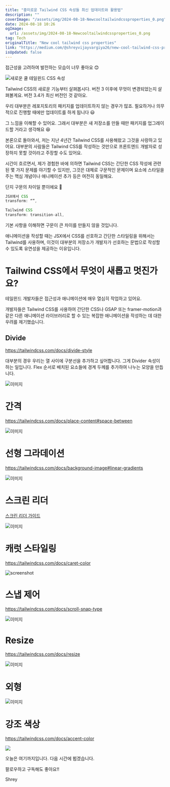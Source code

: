 ```yaml
---
title: "흥미로운 Tailwind CSS 속성들 최신 업데이트와 활용법"
description: ""
coverImage: "/assets/img/2024-08-18-Newcooltailwindcssproperties_0.png"
date: 2024-08-18 10:26
ogImage:
  url: /assets/img/2024-08-18-Newcooltailwindcssproperties_0.png
tag: Tech
originalTitle: "New cool tailwind css properties"
link: "https://medium.com/@shreyvijayvargiya26/new-cool-tailwind-css-properties-eeea98808df1"
isUpdated: false
---
```


접근성을 고려하여 발전하는 모습이 너무 좋아요 😊

![새로운 쿨 테일윈드 CSS 속성](/assets/img/2024-08-18-Newcooltailwindcssproperties_0.png)

Tailwind CSS의 새로운 기능부터 살펴봅시다. 버전 3 이후에 무엇이 변경되었는지 살펴볼게요. 버전 3.4가 최신 버전인 것 같아요.

우리 대부분은 레포지토리의 패키지를 업데이트하지 않는 경우가 많죠. 필요하거나 의무적으로 진행할 때에만 업데이트를 하게 됩니다 😃

<!-- cozy-coder - 수평 -->

<ins class="adsbygoogle"
     style="display:block"
     data-ad-client="ca-pub-4877378276818686"
     data-ad-slot="1107185301"
     data-ad-format="auto"
     data-full-width-responsive="true"></ins>

<script>
     (adsbygoogle = window.adsbygoogle || []).push({});
</script>

그 느낌을 이해할 수 있어요. 그래서 대부분은 새 저장소를 만들 때만 패키지를 업그레이드할 거라고 생각해요 😆

본론으로 돌아와서, 저는 지난 4년간 Tailwind CSS를 사용해왔고 그것을 사랑하고 있어요. 대부분의 사람들은 Tailwind CSS를 작성하는 것만으로 프론트엔드 개발자로 성장하지 못할 것이라고 주장할 수도 있어요.

시간이 흐르면서, 제가 경험한 바에 의하면 Tailwind CSS는 간단한 CSS 작성에 관련된 몇 가지 문제를 야기할 수 있지만, 그것은 대체로 구문적인 문제이며 요소에 스타일을 주는 핵심 개념이나 애니메이션 추가 등은 여전히 동일해요.

단지 구문의 차이일 뿐이에요 🌟

<!-- cozy-coder - 수평 -->

<ins class="adsbygoogle"
     style="display:block"
     data-ad-client="ca-pub-4877378276818686"
     data-ad-slot="1107185301"
     data-ad-format="auto"
     data-full-width-responsive="true"></ins>

<script>
     (adsbygoogle = window.adsbygoogle || []).push({});
</script>

```js
JSX에서 CSS
transform: “”,

Tailwind CSS
transform: transition-all,
```

기본 사항을 이해하면 구문이 큰 차이를 만들지 않을 것입니다.

애니메이션을 작성할 때는 JSX에서 CSS를 선호하고 간단한 스타일링을 위해서는 Tailwind를 사용하며, 이것이 대부분의 저장소가 개발자가 선호하는 문법으로 작성할 수 있도록 유연성을 제공하는 이유입니다.

# Tailwind CSS에서 무엇이 새롭고 멋진가요?

<!-- cozy-coder - 수평 -->

<ins class="adsbygoogle"
     style="display:block"
     data-ad-client="ca-pub-4877378276818686"
     data-ad-slot="1107185301"
     data-ad-format="auto"
     data-full-width-responsive="true"></ins>

<script>
     (adsbygoogle = window.adsbygoogle || []).push({});
</script>

테일윈드 개발자들은 접근성과 애니메이션에 매우 열심히 작업하고 있어요.

개발자들은 Tailwind CSS를 사용하여 간단한 CSS나 GSAP 또는 framer-motion과 같은 다른 애니메이션 라이브러리로 할 수 있는 복잡한 애니메이션을 작성하는 데 대한 우려를 제기했습니다.

## Divide

https://tailwindcss.com/docs/divide-style

<!-- cozy-coder - 수평 -->

<ins class="adsbygoogle"
     style="display:block"
     data-ad-client="ca-pub-4877378276818686"
     data-ad-slot="1107185301"
     data-ad-format="auto"
     data-full-width-responsive="true"></ins>

<script>
     (adsbygoogle = window.adsbygoogle || []).push({});
</script>

대부분의 경우 우리는 열 사이에 구분선을 추가하고 싶어합니다. 그게 Divider 속성이 하는 일입니다. Flex 순서로 배치된 요소들에 경계 두께를 추가하여 나누는 모양을 만듭니다.

![이미지](/assets/img/2024-08-18-Newcooltailwindcssproperties_1.png)

# 간격

https://tailwindcss.com/docs/place-content#space-between

<!-- cozy-coder - 수평 -->

<ins class="adsbygoogle"
     style="display:block"
     data-ad-client="ca-pub-4877378276818686"
     data-ad-slot="1107185301"
     data-ad-format="auto"
     data-full-width-responsive="true"></ins>

<script>
     (adsbygoogle = window.adsbygoogle || []).push({});
</script>

![이미지](/assets/img/2024-08-18-Newcooltailwindcssproperties_2.png)

# 선형 그라데이션

https://tailwindcss.com/docs/background-image#linear-gradients

![이미지](/assets/img/2024-08-18-Newcooltailwindcssproperties_3.png)

<!-- cozy-coder - 수평 -->

<ins class="adsbygoogle"
     style="display:block"
     data-ad-client="ca-pub-4877378276818686"
     data-ad-slot="1107185301"
     data-ad-format="auto"
     data-full-width-responsive="true"></ins>

<script>
     (adsbygoogle = window.adsbygoogle || []).push({});
</script>

# 스크린 리더

[스크린 리더 가이드](https://tailwindcss.com/docs/screen-readers)

![이미지](/assets/img/2024-08-18-Newcooltailwindcssproperties_4.png)

# 캐럿 스타일링

<!-- cozy-coder - 수평 -->

<ins class="adsbygoogle"
     style="display:block"
     data-ad-client="ca-pub-4877378276818686"
     data-ad-slot="1107185301"
     data-ad-format="auto"
     data-full-width-responsive="true"></ins>

<script>
     (adsbygoogle = window.adsbygoogle || []).push({});
</script>

https://tailwindcss.com/docs/caret-color

![screenshot](/assets/img/2024-08-18-Newcooltailwindcssproperties_5.png)

# 스냅 제어

https://tailwindcss.com/docs/scroll-snap-type

<!-- cozy-coder - 수평 -->

<ins class="adsbygoogle"
     style="display:block"
     data-ad-client="ca-pub-4877378276818686"
     data-ad-slot="1107185301"
     data-ad-format="auto"
     data-full-width-responsive="true"></ins>

<script>
     (adsbygoogle = window.adsbygoogle || []).push({});
</script>

![이미지](/assets/img/2024-08-18-Newcooltailwindcssproperties_6.png)

# Resize

https://tailwindcss.com/docs/resize

![이미지](/assets/img/2024-08-18-Newcooltailwindcssproperties_7.png)

<!-- cozy-coder - 수평 -->

<ins class="adsbygoogle"
     style="display:block"
     data-ad-client="ca-pub-4877378276818686"
     data-ad-slot="1107185301"
     data-ad-format="auto"
     data-full-width-responsive="true"></ins>

<script>
     (adsbygoogle = window.adsbygoogle || []).push({});
</script>

# 외형

![이미지](/assets/img/2024-08-18-Newcooltailwindcssproperties_8.png)

# 강조 색상

https://tailwindcss.com/docs/accent-color

<!-- cozy-coder - 수평 -->

<ins class="adsbygoogle"
     style="display:block"
     data-ad-client="ca-pub-4877378276818686"
     data-ad-slot="1107185301"
     data-ad-format="auto"
     data-full-width-responsive="true"></ins>

<script>
     (adsbygoogle = window.adsbygoogle || []).push({});
</script>

<img src="/assets/img/2024-08-18-Newcooltailwindcssproperties_9.png" />

오늘은 여기까지입니다. 다음 시간에 뵙겠습니다.

팔로우하고 구독해도 좋아요!!

Shrey
